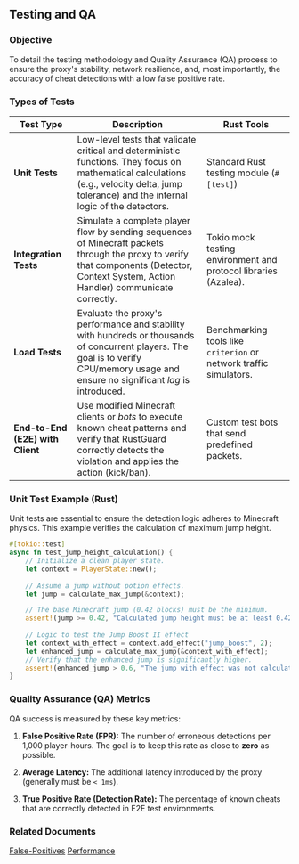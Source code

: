 ## Testing and QA

### Objective

To detail the testing methodology and Quality Assurance (QA) process to ensure the proxy's stability, network resilience, and, most importantly, the accuracy of cheat detections with a low false positive rate.

### Types of Tests

|Test Type|Description|Rust Tools|
|---|---|---|
|**Unit Tests**|Low-level tests that validate critical and deterministic functions. They focus on mathematical calculations (e.g., velocity delta, jump tolerance) and the internal logic of the detectors.|Standard Rust testing module (`#[test]`)|
|**Integration Tests**|Simulate a complete player flow by sending sequences of Minecraft packets through the proxy to verify that components (Detector, Context System, Action Handler) communicate correctly.|Tokio mock testing environment and protocol libraries (Azalea).|
|**Load Tests**|Evaluate the proxy's performance and stability with hundreds or thousands of concurrent players. The goal is to verify CPU/memory usage and ensure no significant _lag_ is introduced.|Benchmarking tools like `criterion` or network traffic simulators.|
|**End-to-End (E2E) with Client**|Use modified Minecraft clients or _bots_ to execute known cheat patterns and verify that RustGuard correctly detects the violation and applies the action (kick/ban).|Custom test bots that send predefined packets.|

### Unit Test Example (Rust)

Unit tests are essential to ensure the detection logic adheres to Minecraft physics. This example verifies the calculation of maximum jump height.

```rust
#[tokio::test]
async fn test_jump_height_calculation() {
    // Initialize a clean player state.
    let context = PlayerState::new(); 
    
    // Assume a jump without potion effects.
    let jump = calculate_max_jump(&context);

    // The base Minecraft jump (0.42 blocks) must be the minimum.
    assert!(jump >= 0.42, "Calculated jump height must be at least 0.42");
    
    // Logic to test the Jump Boost II effect
    let context_with_effect = context.add_effect("jump_boost", 2);
    let enhanced_jump = calculate_max_jump(&context_with_effect);
    // Verify that the enhanced jump is significantly higher.
    assert!(enhanced_jump > 0.6, "The jump with effect was not calculated correctly.");
}

```

### Quality Assurance (QA) Metrics

QA success is measured by these key metrics:

1. **False Positive Rate (FPR):** The number of erroneous detections per 1,000 player-hours. The goal is to keep this rate as close to **zero** as possible.
    
2. **Average Latency:** The additional latency introduced by the proxy (generally must be `< 1ms`).
    
3. **True Positive Rate (Detection Rate):** The percentage of known cheats that are correctly detected in E2E test environments.
    

### Related Documents

[False-Positives](../03-Detection-Methods/False-Positives.md)
[Performance](./Perfomance.md)

